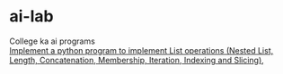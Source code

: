 # ai-lab
College ka ai programs<br>
<a href="https://github.com/Epicprogrammer1/ai-lab/blob/main/Python_lists.py">Implement a python program to implement List operations (Nested List, Length, Concatenation, Membership, Iteration, Indexing and Slicing),</a>
